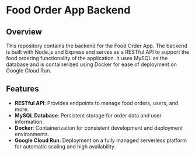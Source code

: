 # Food Order App Backend

## Overview

This repository contains the backend for the Food Order App. The backend is built with Node.js and Express and serves as a RESTful API to support the food ordering functionality of the application. It uses MySQL as the database and is containerized using Docker for ease of deployment on Google Cloud Run.

## Features

- **RESTful API**: Provides endpoints to manage food orders, users, and more.
- **MySQL Database**: Persistent storage for order data and user information.
- **Docker**: Containerization for consistent development and deployment environments.
- **Google Cloud Run**: Deployment on a fully managed serverless platform for automatic scaling and high availability.
